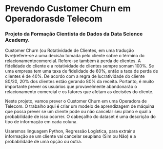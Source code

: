 # Prevendo Customer Churn em Operadorasde Telecom

### Projeto da Formação Cientista de Dados da Data Science Academy.



Customer Churn (ou Rotatividade de Clientes, em uma tradução livre)refere-se a uma decisão tomada pelo cliente sobre o término do relacionamentocomercial. Refere-se também à perda de clientes. A fidelidade do cliente e a rotatividade de clientes sempre somam 100%. Se uma empresa tem uma taxa de fidelidade de 60%, então a taxa de perda de clientes é de 40%. De acordo com a
regra de lucratividade do cliente 80/20, 20% dos clientes estão gerando 80% da receita. Portanto, é muito importante prever os usuários que provavelmente abandonarão o relacionamento comercial e os fatores que afetam as decisões do cliente.

Neste projeto, vamos prever o Customer Churn em uma Operadora de Telecom.
O trabalho aqui é criar um modelo de aprendizagem de máquina que possa prever se um cliente pode ou não cancelar seu plano e qual a probabilidade de isso ocorrer. 
O cabeçalho do dataset é uma descrição do tipo de informação em cada coluna.

Usaremos linguagem Python, Regressão Logística, para extrair a informação se um cliente vai cancelar seuplano (Sim ou Não) e a probabilidade de uma opção ou outra.
